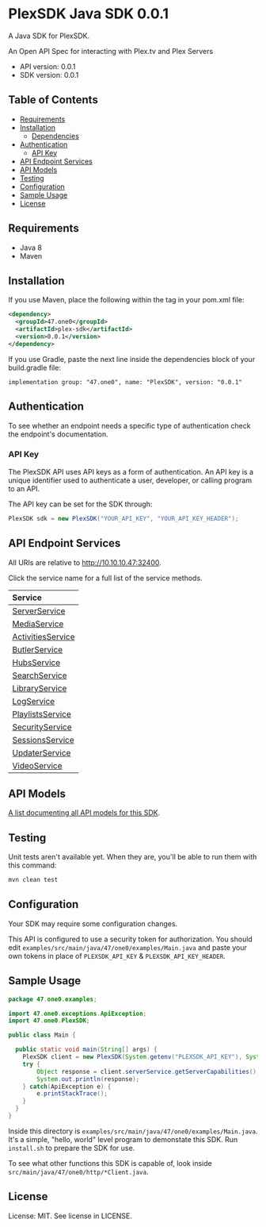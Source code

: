 

# PlexSDK Java SDK 0.0.1
A Java SDK for PlexSDK. 

An Open API Spec for interacting with Plex.tv and Plex Servers

- API version: 0.0.1
- SDK version: 0.0.1

## Table of Contents
- [Requirements](#requirements)
- [Installation](#installation)
    - [Dependencies](#dependencies)
- [Authentication](#authentication)
  - [API Key](#api-key)
- [API Endpoint Services](#api-endpoint-services)
- [API Models](#api-models)
- [Testing](#testing)
- [Configuration](#configuration)
- [Sample Usage](#sample-usage)
- [License](#license)

## Requirements

- Java 8
- Maven

## Installation

If you use Maven, place the following within the <dependencies> tag in your pom.xml file:

```XML
<dependency>
  <groupId>47.one0</groupId>
  <artifactId>plex-sdk</artifactId>
  <version>0.0.1</version>
</dependency>
```

If you use Gradle, paste the next line inside the dependencies block of your build.gradle file:

```Gradle
implementation group: "47.one0", name: "PlexSDK", version: "0.0.1"
```

## Authentication

To see whether an endpoint needs a specific type of authentication check the endpoint's documentation.

### API Key
The PlexSDK API uses API keys as a form of authentication.
An API key is a unique identifier used to authenticate a user, developer, or calling program to an API.

The API key can be set for the SDK through: 

```Java
PlexSDK sdk = new PlexSDK("YOUR_API_KEY", "YOUR_API_KEY_HEADER");
```

## API Endpoint Services

All URIs are relative to http://10.10.10.47:32400.

Click the service name for a full list of the service methods.

| Service |
| :------ |
|[ServerService](src/main/java/47/one0/services/README.md#serverservice)|
|[MediaService](src/main/java/47/one0/services/README.md#mediaservice)|
|[ActivitiesService](src/main/java/47/one0/services/README.md#activitiesservice)|
|[ButlerService](src/main/java/47/one0/services/README.md#butlerservice)|
|[HubsService](src/main/java/47/one0/services/README.md#hubsservice)|
|[SearchService](src/main/java/47/one0/services/README.md#searchservice)|
|[LibraryService](src/main/java/47/one0/services/README.md#libraryservice)|
|[LogService](src/main/java/47/one0/services/README.md#logservice)|
|[PlaylistsService](src/main/java/47/one0/services/README.md#playlistsservice)|
|[SecurityService](src/main/java/47/one0/services/README.md#securityservice)|
|[SessionsService](src/main/java/47/one0/services/README.md#sessionsservice)|
|[UpdaterService](src/main/java/47/one0/services/README.md#updaterservice)|
|[VideoService](src/main/java/47/one0/services/README.md#videoservice)|

## API Models
[A list documenting all API models for this SDK](src/main/java/47/one0//models/README.md#plexsdk-models).

## Testing

Unit tests aren't available yet. When they are, you'll be able to run them with this command:

```Bash
mvn clean test
```

## Configuration

Your SDK may require some configuration changes.


This API is configured to use a security token for authorization. You should edit `examples/src/main/java/47/one0/examples/Main.java` and paste your own tokens in place of `PLEXSDK_API_KEY` & `PLEXSDK_API_KEY_HEADER`.


## Sample Usage

```Java
package 47.one0.examples;

import 47.one0.exceptions.ApiException;
import 47.one0.PlexSDK;

public class Main {

  public static void main(String[] args) {
    PlexSDK client = new PlexSDK(System.getenv("PLEXSDK_API_KEY"), System.getenv("PLEXSDK_API_KEY_HEADER"));
    try {
        Object response = client.serverService.getServerCapabilities();
        System.out.println(response);
    } catch(ApiException e) {
        e.printStackTrace();
    }
  }
}

```

Inside this directory is `examples/src/main/java/47/one0/examples/Main.java`. It's a simple, "hello, world" level program to demonstate this SDK. Run `install.sh` to prepare the SDK for use. 

To see what other functions this SDK is capable of, look inside `src/main/java/47/one0/http/*Client.java`.

## License

License: MIT. See license in LICENSE.

